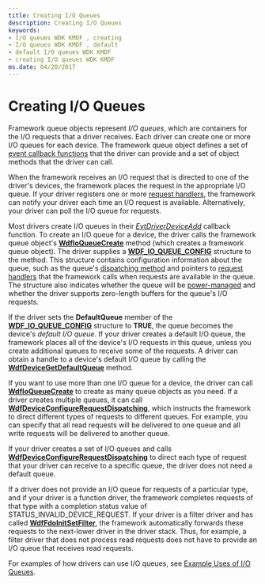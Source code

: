 ```yaml
---
title: Creating I/O Queues
description: Creating I/O Queues
keywords:
- I/O queues WDK KMDF , creating
- I/O queues WDK KMDF , default
- default I/O queues WDK KMDF
- creating I/O queues WDK KMDF
ms.date: 04/20/2017
---
```


# Creating I/O Queues

Framework queue objects represent *I/O queues*, which are containers for the I/O requests that a driver receives. Each driver can create one or more I/O queues for each device. The framework queue object defines a set of [event callback functions](/windows-hardware/drivers/ddi/wdfio/) that the driver can provide and a set of object methods that the driver can call.

When the framework receives an I/O request that is directed to one of the driver's devices, the framework places the request in the appropriate I/O queue. If your driver registers one or more [request handlers](request-handlers.md), the framework can notify your driver each time an I/O request is available. Alternatively, your driver can poll the I/O queue for requests.




Most drivers create I/O queues in their [*EvtDriverDeviceAdd*](/windows-hardware/drivers/ddi/wdfdriver/nc-wdfdriver-evt_wdf_driver_device_add) callback function. To create an I/O queue for a device, the driver calls the framework queue object's [**WdfIoQueueCreate**](/windows-hardware/drivers/ddi/wdfio/nf-wdfio-wdfioqueuecreate) method (which creates a framework queue object). The driver supplies a [**WDF\_IO\_QUEUE\_CONFIG**](/windows-hardware/drivers/ddi/wdfio/ns-wdfio-_wdf_io_queue_config) structure to the method. This structure contains configuration information about the queue, such as the queue's [dispatching method](dispatching-methods-for-i-o-requests.md) and pointers to [request handlers](request-handlers.md) that the framework calls when requests are available in the queue. The structure also indicates whether the queue will be [power-managed](using-power-managed-i-o-queues.md) and whether the driver supports zero-length buffers for the queue's I/O requests.

If the driver sets the **DefaultQueue** member of the [**WDF\_IO\_QUEUE\_CONFIG**](/windows-hardware/drivers/ddi/wdfio/ns-wdfio-_wdf_io_queue_config) structure to **TRUE**, the queue becomes the device's *default I/O queue*. If your driver creates a default I/O queue, the framework places all of the device's I/O requests in this queue, unless you create additional queues to receive some of the requests. A driver can obtain a handle to a device's default I/O queue by calling the [**WdfDeviceGetDefaultQueue**](/windows-hardware/drivers/ddi/wdfdevice/nf-wdfdevice-wdfdevicegetdefaultqueue) method.

If you want to use more than one I/O queue for a device, the driver can call [**WdfIoQueueCreate**](/windows-hardware/drivers/ddi/wdfio/nf-wdfio-wdfioqueuecreate) to create as many queue objects as you need. If a driver creates multiple queues, it can call [**WdfDeviceConfigureRequestDispatching**](/windows-hardware/drivers/ddi/wdfdevice/nf-wdfdevice-wdfdeviceconfigurerequestdispatching), which instructs the framework to direct different types of requests to different queues. For example, you can specify that all read requests will be delivered to one queue and all write requests will be delivered to another queue.

If your driver creates a set of I/O queues and calls [**WdfDeviceConfigureRequestDispatching**](/windows-hardware/drivers/ddi/wdfdevice/nf-wdfdevice-wdfdeviceconfigurerequestdispatching) to direct each type of request that your driver can receive to a specific queue, the driver does not need a default queue.

If a driver does not provide an I/O queue for requests of a particular type, and if your driver is a function driver, the framework completes requests of that type with a completion status value of STATUS\_INVALID\_DEVICE\_REQUEST. If your driver is a filter driver and has called [**WdfFdoInitSetFilter**](/windows-hardware/drivers/ddi/wdffdo/nf-wdffdo-wdffdoinitsetfilter), the framework automatically forwards these requests to the next-lower driver in the driver stack. Thus, for example, a filter driver that does not process read requests does not have to provide an I/O queue that receives read requests.

For examples of how drivers can use I/O queues, see [Example Uses of I/O Queues](example-uses-of-i-o-queues.md).

 

